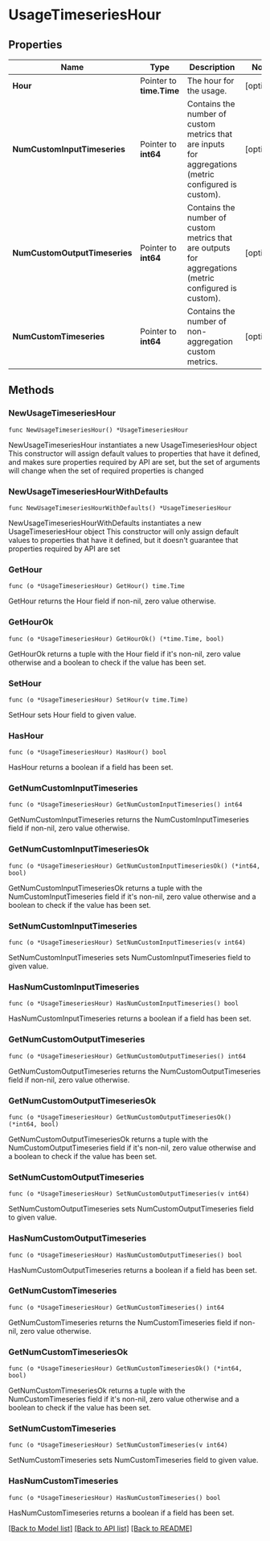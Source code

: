 # UsageTimeseriesHour

## Properties

Name | Type | Description | Notes
------------ | ------------- | ------------- | -------------
**Hour** | Pointer to **time.Time** | The hour for the usage. | [optional] 
**NumCustomInputTimeseries** | Pointer to **int64** | Contains the number of custom metrics that are inputs for aggregations (metric configured is custom). | [optional] 
**NumCustomOutputTimeseries** | Pointer to **int64** | Contains the number of custom metrics that are outputs for aggregations (metric configured is custom). | [optional] 
**NumCustomTimeseries** | Pointer to **int64** | Contains the number of non-aggregation custom metrics. | [optional] 

## Methods

### NewUsageTimeseriesHour

`func NewUsageTimeseriesHour() *UsageTimeseriesHour`

NewUsageTimeseriesHour instantiates a new UsageTimeseriesHour object
This constructor will assign default values to properties that have it defined,
and makes sure properties required by API are set, but the set of arguments
will change when the set of required properties is changed

### NewUsageTimeseriesHourWithDefaults

`func NewUsageTimeseriesHourWithDefaults() *UsageTimeseriesHour`

NewUsageTimeseriesHourWithDefaults instantiates a new UsageTimeseriesHour object
This constructor will only assign default values to properties that have it defined,
but it doesn't guarantee that properties required by API are set

### GetHour

`func (o *UsageTimeseriesHour) GetHour() time.Time`

GetHour returns the Hour field if non-nil, zero value otherwise.

### GetHourOk

`func (o *UsageTimeseriesHour) GetHourOk() (*time.Time, bool)`

GetHourOk returns a tuple with the Hour field if it's non-nil, zero value otherwise
and a boolean to check if the value has been set.

### SetHour

`func (o *UsageTimeseriesHour) SetHour(v time.Time)`

SetHour sets Hour field to given value.

### HasHour

`func (o *UsageTimeseriesHour) HasHour() bool`

HasHour returns a boolean if a field has been set.

### GetNumCustomInputTimeseries

`func (o *UsageTimeseriesHour) GetNumCustomInputTimeseries() int64`

GetNumCustomInputTimeseries returns the NumCustomInputTimeseries field if non-nil, zero value otherwise.

### GetNumCustomInputTimeseriesOk

`func (o *UsageTimeseriesHour) GetNumCustomInputTimeseriesOk() (*int64, bool)`

GetNumCustomInputTimeseriesOk returns a tuple with the NumCustomInputTimeseries field if it's non-nil, zero value otherwise
and a boolean to check if the value has been set.

### SetNumCustomInputTimeseries

`func (o *UsageTimeseriesHour) SetNumCustomInputTimeseries(v int64)`

SetNumCustomInputTimeseries sets NumCustomInputTimeseries field to given value.

### HasNumCustomInputTimeseries

`func (o *UsageTimeseriesHour) HasNumCustomInputTimeseries() bool`

HasNumCustomInputTimeseries returns a boolean if a field has been set.

### GetNumCustomOutputTimeseries

`func (o *UsageTimeseriesHour) GetNumCustomOutputTimeseries() int64`

GetNumCustomOutputTimeseries returns the NumCustomOutputTimeseries field if non-nil, zero value otherwise.

### GetNumCustomOutputTimeseriesOk

`func (o *UsageTimeseriesHour) GetNumCustomOutputTimeseriesOk() (*int64, bool)`

GetNumCustomOutputTimeseriesOk returns a tuple with the NumCustomOutputTimeseries field if it's non-nil, zero value otherwise
and a boolean to check if the value has been set.

### SetNumCustomOutputTimeseries

`func (o *UsageTimeseriesHour) SetNumCustomOutputTimeseries(v int64)`

SetNumCustomOutputTimeseries sets NumCustomOutputTimeseries field to given value.

### HasNumCustomOutputTimeseries

`func (o *UsageTimeseriesHour) HasNumCustomOutputTimeseries() bool`

HasNumCustomOutputTimeseries returns a boolean if a field has been set.

### GetNumCustomTimeseries

`func (o *UsageTimeseriesHour) GetNumCustomTimeseries() int64`

GetNumCustomTimeseries returns the NumCustomTimeseries field if non-nil, zero value otherwise.

### GetNumCustomTimeseriesOk

`func (o *UsageTimeseriesHour) GetNumCustomTimeseriesOk() (*int64, bool)`

GetNumCustomTimeseriesOk returns a tuple with the NumCustomTimeseries field if it's non-nil, zero value otherwise
and a boolean to check if the value has been set.

### SetNumCustomTimeseries

`func (o *UsageTimeseriesHour) SetNumCustomTimeseries(v int64)`

SetNumCustomTimeseries sets NumCustomTimeseries field to given value.

### HasNumCustomTimeseries

`func (o *UsageTimeseriesHour) HasNumCustomTimeseries() bool`

HasNumCustomTimeseries returns a boolean if a field has been set.


[[Back to Model list]](../README.md#documentation-for-models) [[Back to API list]](../README.md#documentation-for-api-endpoints) [[Back to README]](../README.md)


